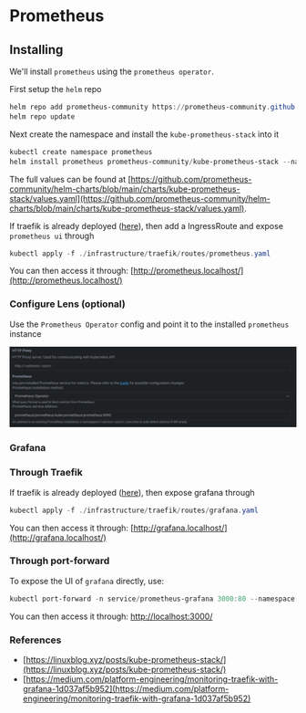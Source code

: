 # Prometheus

## Installing

We'll install `prometheus` using the `prometheus operator`.

First setup the `helm` repo

```powershell
helm repo add prometheus-community https://prometheus-community.github.io/helm-charts
helm repo update
```

Next create the namespace and install the `kube-prometheus-stack` into it

```powershell
kubectl create namespace prometheus
helm install prometheus prometheus-community/kube-prometheus-stack --namespace prometheus -f .\infrastructure\prometheus\prometheus-values.yaml
```

The full values can be found at [https://github.com/prometheus-community/helm-charts/blob/main/charts/kube-prometheus-stack/values.yaml](https://github.com/prometheus-community/helm-charts/blob/main/charts/kube-prometheus-stack/values.yaml).

If traefik is already deployed ([here](./traefik.md)), then add a IngressRoute and expose `prometheus ui` through

```powershell
kubectl apply -f ./infrastructure/traefik/routes/prometheus.yaml
```

You can then access it through: [http://prometheus.localhost/](http://prometheus.localhost/)

### Configure Lens (optional)

Use the `Prometheus Operator` config and point it to the installed `prometheus` instance

![Prometheus Lens Settings](../../../images/prometheus-lens.png)

### Grafana

### Through Traefik

If traefik is already deployed ([here](./traefik.md)), then expose grafana through

```powershell
kubectl apply -f ./infrastructure/traefik/routes/grafana.yaml
```

You can then access it through: [http://grafana.localhost/](http://grafana.localhost/)

### Through port-forward

To expose the UI of `grafana` directly, use:

```powershell
kubectl port-forward -n service/prometheus-grafana 3000:80 --namespace prometheus
```

You can then access it through: [http://localhost:3000/](http://localhost:3000/)

### References

- [https://linuxblog.xyz/posts/kube-prometheus-stack/](https://linuxblog.xyz/posts/kube-prometheus-stack/)
- [https://medium.com/platform-engineering/monitoring-traefik-with-grafana-1d037af5b952](https://medium.com/platform-engineering/monitoring-traefik-with-grafana-1d037af5b952)

